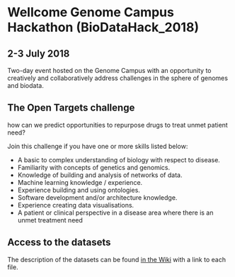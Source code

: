 # Wellcome Genome Campus Hackathon (BioDataHack_2018)
## 2-3 July 2018
Two-day event hosted on the Genome Campus with an opportunity to creatively and collaboratively address challenges in the sphere of genomes and biodata.

## The Open Targets challenge
how can we predict opportunities to repurpose drugs to treat unmet patient need?

Join this challenge if you have one or more skills listed below:
* A basic to complex understanding of biology with respect to disease.
* Familiarity with concepts of genetics and genomics.
* Knowledge of building and analysis of networks of data.
* Machine learning knowledge / experience.
* Experience building and using ontologies.
* Software development and/or architecture knowledge.
* Experience creating data visualisations.
* A patient or clinical perspective in a disease area where there is an unmet treatment need

## Access to the datasets

The description of the datasets can be found [in the Wiki](https://github.com/opentargets/BioDataHack_2018/wiki/Datasets-Index) with a link to each file.

